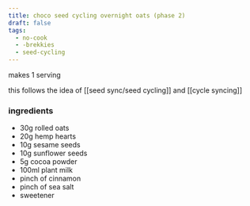 ```yaml
---
title: choco seed cycling overnight oats (phase 2)
draft: false
tags:
  - no-cook
  - -brekkies
  - seed-cycling
---
```

makes 1 serving

this follows the idea of [[seed sync/seed cycling]] and [[cycle syncing]]
### ingredients
- 30g rolled oats
- 20g hemp hearts
- 10g sesame seeds
- 10g sunflower seeds
- 5g cocoa powder
- 100ml plant milk
- pinch of cinnamon 
- pinch of sea salt 
- sweetener 